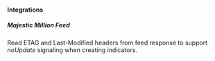 #### Integrations
##### Majestic Million Feed
Read ETAG and Last-Modified headers from feed response to support *noUpdate* signaling when creating indicators.
